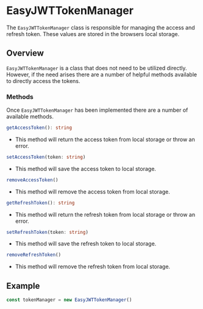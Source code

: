 # EasyJWTTokenManager
The `EasyJWTTokenManager` class is responsible for managing the access and refresh token. These values are stored in the browsers local storage.

## Overview

`EasyJWTTokenManager` is a class that does not need to be utilized directly. However, if the need arises there are a number of helpful methods available to directly access the tokens.

### Methods

Once `EasyJWTTokenManager` has been implemented there are a number of available methods.
```typescript
getAccessToken(): string
```
  * This method will return the access token from local storage or throw an error.

```typescript
setAccessToken(token: string)
```
  * This method will save the access token to local storage.

```typescript
removeAccessToken()
```
  * This method will remove the access token from local storage.

```typescript
getRefreshToken(): string
```
  * This method will return the refresh token from local storage or throw an error.

```typescript
setRefreshToken(token: string)
```
  * This method will save the refresh token to local storage.

```typescript
removeRefreshToken()
```
  * This method will remove the refresh token from local storage.

## Example
```typescript
const tokenManager = new EasyJWTTokenManager()
```
